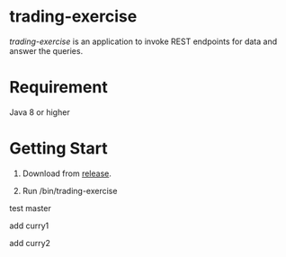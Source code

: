 # trading-exercise
*trading-exercise* is an application to invoke REST endpoints for data and answer the queries. 

# Requirement
Java 8 or higher

# Getting Start

1. Download from [release](https://github.com/curryshih/trading-exercise/releases).

2. Run /bin/trading-exercise


test master

add curry1

add curry2